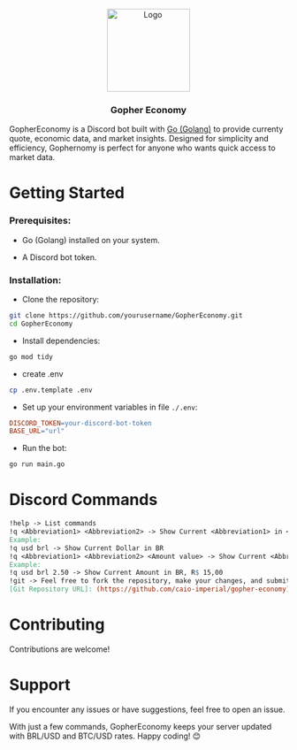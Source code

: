 <br />
<div align="center">
  <a href="https://github.com/othneildrew/Best-README-Template">
    <img src="docs/images/logo.png" alt="Logo" height="150">
  </a>

  <h3 align="center">Gopher Economy</h3>
</div>

GopherEconomy is a Discord bot built with [Go (Golang)](https://go.dev/) to provide currenty  quote, economic data, and market insights. Designed for simplicity and efficiency, Gophernomy is perfect for anyone who wants quick access to market data.

# Getting Started

### Prerequisites:

- Go (Golang) installed on your system.

- A Discord bot token.

### Installation:

- Clone the repository:

```bash
git clone https://github.com/yourusername/GopherEconomy.git
cd GopherEconomy
```

- Install dependencies:

```bash
go mod tidy
```

- create .env

```bash
cp .env.template .env
```

- Set up your environment variables in file `./.env`:

```makefile
DISCORD_TOKEN=your-discord-bot-token
BASE_URL="url"
```

- Run the bot:

```bash
go run main.go
```

# Discord Commands

```makefile
!help -> List commands
!q <Abbreviation1> <Abbreviation2> -> Show Current <Abbreviation1> in <Abbreviation2>
Example:
!q usd brl -> Show Current Dollar in BR
!q <Abbreviation1> <Abbreviation2> <Amount value> -> Show Current <Abbreviation1> in <Abbreviation2><Amount value>
Example:
!q usd brl 2.50 -> Show Current Amount in BR, R$ 15,00
!git -> Feel free to fork the repository, make your changes, and submit a pull request.We appreciate your contributions!
[Git Repository URL]: (https://github.com/caio-imperial/gopher-economy)
```

# Contributing

Contributions are welcome!

# Support

If you encounter any issues or have suggestions, feel free to open an issue.

With just a few commands, GopherEconomy keeps your server updated with BRL/USD and BTC/USD rates. Happy coding! 😊